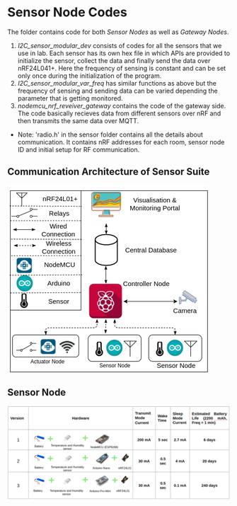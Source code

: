 # Sensor Node Codes

The folder contains code for both *Sensor Nodes* as well as *Gateway Nodes*. 

1. _I2C_sensor_modular_dev_ consists of codes for all the sensors that we use in lab. Each sensor has its own hex file in which APIs are provided to initialize the sensor, collect the data and finally send the data over nRF24L041+. Here the frequency of sensing is constant and can be set only once during the initialization of the program.
2. _I2C_sensor_modular_var_freq_ has similar functions as above but the frequency of sensing and sending data can be varied depending the parameter that is getting monitored.
3. _nodemcu_nrf_reveiver_gateway_ contains the code of the gateway side. The code basically recieves data from different sensors over nRF and then transmits the same data over MQTT. 

* Note: 'radio.h' in the sensor folder contains all the details about communication. It contains nRF addresses for each room, sensor node ID and initial setup for RF communication.

## Communication Architecture of Sensor Suite 
![Communication Architecture of Sensor Suite](scc_communication_update.png)

## Sensor Node 
![Power Consumption Comparison](sensor_node_evolution.png)